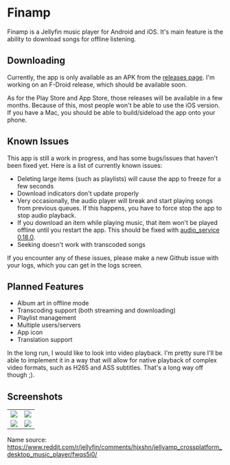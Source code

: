 # Finamp

Finamp is a Jellyfin music player for Android and iOS. It's main feature is the ability to download songs for offline listening.

## Downloading

Currently, the app is only available as an APK from the [releases page](https://github.com/UnicornsOnLSD/finamp/releases). I'm working on an F-Droid release, which should be available soon.

As for the Play Store and App Store, those releases will be available in a few months. Because of this, most people won't be able to use the iOS version. If you have a Mac, you should be able to build/sideload the app onto your phone.

## Known Issues

This app is still a work in progress, and has some bugs/issues that haven't been fixed yet. Here is a list of currently known issues:

* Deleting large items (such as playlists) will cause the app to freeze for a few seconds
* Download indicators don't update properly
* Very occasionally, the audio player will break and start playing songs from previous queues. If this happens, you have to force stop the app to stop audio playback.
* If you download an item while playing music, that item won't be played offline until you restart the app. This should be fixed with [audio_service 0.18.0](https://pub.dev/packages/audio_service).
* Seeking doesn't work with transcoded songs

If you encounter any of these issues, please make a new Github issue with your logs, which you can get in the logs screen.

## Planned Features

* Album art in offline mode
* Transcoding support (both streaming and downloading)
* Playlist management
* Multiple users/servers
* App icon
* Translation support

In the long run, I would like to look into video playback. I'm pretty sure I'll be able to implement it in a way that will allow for native playback of complex video formats, such as H265 and ASS subtitles. That's a long way off though ;).

## Screenshots

| | |
|:-------------------------:|:-------------------------:|
|<img src=https://raw.githubusercontent.com/UnicornsOnLSD/finamp/master/screenshots/music.png> | <img src=https://raw.githubusercontent.com/UnicornsOnLSD/finamp/master/screenshots/downloads.png>
| <img src=https://raw.githubusercontent.com/UnicornsOnLSD/finamp/master/screenshots/album.png> | <img src=https://raw.githubusercontent.com/UnicornsOnLSD/finamp/master/screenshots/player.png> |


Name source: https://www.reddit.com/r/jellyfin/comments/hjxshn/jellyamp_crossplatform_desktop_music_player/fwqs5i0/
